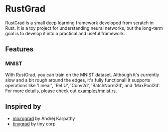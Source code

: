 # RustGrad

RustGrad is a small deep learning framework developed from scratch in Rust.
It is a toy project for understanding neural networks, but the long-term goal is to develop it into a practical and useful framework.

## Features

### MNIST

With RustGrad, you can train on the MNIST dataset. Although it's currently slow and a bit rough around the edges, it's fully functional! It supports operations like 'Linear', 'ReLU', 'Conv2d', 'BatchNorm2d', and 'MaxPool2d'. For more details, please check out [examples/mnist.rs](https://github.com/manoflearning/rustgrad/blob/master/examples/mnist.rs).

## Inspired by

- [micrograd](https://github.com/karpathy/micrograd) by Andrej Karpathy
- [tinygrad](https://github.com/tinygrad/tinygrad) by tiny corp